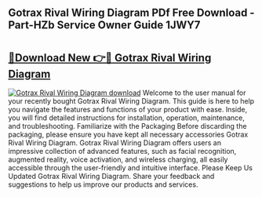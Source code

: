 ## Gotrax Rival Wiring Diagram PDf Free Download - Part-HZb Service Owner Guide 1JWY7

# <h2><a href="http://dfk4qdt.blite.top/?on=Gotrax+Rival+Wiring+Diagram">🔗Download New 👉🔴 Gotrax Rival Wiring Diagram</a></h2>

[![Gotrax Rival Wiring Diagram download](https://i.imgur.com/lujVjoI.png)](http://dfk4qdt.blite.top/?on=Gotrax+Rival+Wiring+Diagram)
Welcome to the user manual for your recently bought Gotrax Rival Wiring Diagram. This guide is here to help you navigate the features and functions of your product with ease. Inside, you will find detailed instructions for installation, operation, maintenance, and troubleshooting. Familiarize with the Packaging Before discarding the packaging, please ensure you have kept all necessary accessories Gotrax Rival Wiring Diagram. Gotrax Rival Wiring Diagram offers users an impressive collection of advanced features, such as facial recognition, augmented reality, voice activation, and wireless charging, all easily accessible through the user-friendly and intuitive interface. Please Keep Us Updated Gotrax Rival Wiring Diagram. Share your feedback and suggestions to help us improve our products and services.
